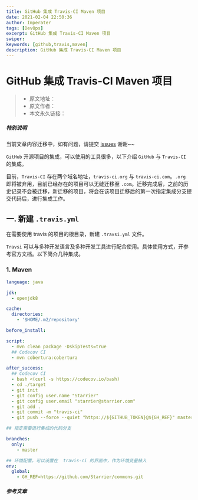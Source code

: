 ```yaml
---
title: GitHub 集成 Travis-CI Maven 项目
date: 2021-02-04 22:50:36
author: Imperater
tags: [DevOps]
excerpt: GitHub 集成 Travis-CI Maven 项目
swiper:
keywords: [github,travis,maven]
description: GitHub 集成 Travis-CI Maven 项目
---
```


# GitHub 集成 Travis-CI Maven 项目

> * 原文地址：[]()
> * 原文作者：[]()
> * 本文永久链接：[]()

##### **特别说明**

当前文章内容迁移中，如有问题，请提交 [issues](https://github.com/Starrier/starrier.github.io/issues) 谢谢~~


`GitHub` 开源项目的集成，可以使用的工具很多，以下介绍 `GitHub` 与 `Travis-CI` 的集成。 

目前，`Travis-CI` 存在两个域名地址，`travis-ci.org` 与 `travis-ci.com`。`.org` 即将被弃用，目前已经存在的项目可以无缝迁移至 `.com`。迁移完成后，之前的历史记录不会被迁移，新迁移的项目，将会在该项目迁移后的第一次指定集成分支提交代码后，进行集成工作。

## 一. 新建 `.travis.yml`

在需要使用 travis 的项目的根目录，新建 `.travsi.yml` 文件。

`Travsi` 可以与多种开发语言及多种开发工具进行配合使用。具体使用方式，开参考官方文档。以下简介几种集成。

### 1. Maven

```yml
language: java

jdk:
  - openjdk8

cache:
  directories:
    - '$HOME/.m2/repository'

before_install:

script:
  - mvn clean package -DskipTests=true
  ## Codecov CI
  - mvn cobertura:cobertura

after_success:
  ## Codecov CI
  - bash <(curl -s https://codecov.io/bash)
  - cd ./target
  - git init
  - git config user.name "Starrier"
  - git config user.email "starrier@starrier.com"
  - git add .
  - git commit -m "travis-ci"
  - git push --force --quiet "https://${GITHUB_TOKEN}@${GH_REF}" master:master

## 指定需要进行集成的代码分支

branches:
  only:
    - master

## 环境配置，可以设置在  travis-ci 的界面中，作为环境变量植入
env:
  global:
    - GH_REF=https://github.com/Starrier/commons.git
```

##### 参考文章

